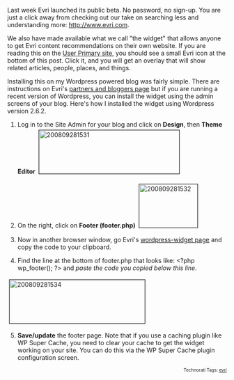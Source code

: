Last week Evri launched its public beta.  No password, no sign-up.  You are just a click away from checking out our take on searching less and understanding more: <a href="http://www.evri.com" title="Search less, understand more">http://www.evri.com</a>.

We also have made available what we call "the widget" that allows anyone to get Evri content recommendations on their own website.  If you are reading this on the <a href="http://userprimary.net/user/">User Primary site</a>, you should see a small Evri icon at the bottom of this post.  Click it, and you will get an overlay that will show related articles, people, places, and things.

Installing this on my Wordpress powered blog was fairly simple.  There are instructions on Evri's <a href="http://www.evri.com/partners-and-bloggers.html">partners and bloggers page</a> but if you are running a recent version of Wordpress, you can install the widget using the admin screens of your blog.  Here's how I installed the widget using Wordpress version 2.6.2.

1. Log in to the Site Admin for your blog and click on <strong>Design</strong>, then <strong>Theme Editor
</strong><a href="http://userprimary.net/user/wp-content/uploads/2008/09/200809281531.jpg" onclick="window.open('http://userprimary.net/user/wp-content/uploads/2008/09/200809281531.jpg','popup','width=268,height=83,scrollbars=no,resizable=yes,toolbar=no,directories=no,location=no,menubar=no,status=yes,left=0,top=0');return false"><img src="http://userprimary.net/user/wp-content/uploads/2008/09/200809281531-tm.jpg" height="100" width="322" border="1" hspace="4" vspace="4" alt="200809281531" /></a>
2. On the right, click on <strong>Footer (footer.php)</strong>
<a href="http://userprimary.net/user/wp-content/uploads/2008/09/200809281532.jpg" onclick="window.open('http://userprimary.net/user/wp-content/uploads/2008/09/200809281532.jpg','popup','width=160,height=119,scrollbars=no,resizable=yes,toolbar=no,directories=no,location=no,menubar=no,status=yes,left=0,top=0');return false"><img src="http://userprimary.net/user/wp-content/uploads/2008/09/200809281532-tm.jpg" height="100" width="134" border="1" hspace="4" vspace="4" alt="200809281532" /></a>
3. Now in another browser window, go Evri's <a href="http://blog.evri.com/index.php/widget-wordpress/">wordpress-widget page</a> and copy the code to your clipboard.

4. Find the line at the bottom of footer.php that looks like: &lt;?php wp_footer(); ?&gt; and <em>paste the code you copied below this line</em>.

<a href="http://userprimary.net/user/wp-content/uploads/2008/09/200809281534.jpg" onclick="window.open('http://userprimary.net/user/wp-content/uploads/2008/09/200809281534.jpg','popup','width=392,height=126,scrollbars=no,resizable=yes,toolbar=no,directories=no,location=no,menubar=no,status=yes,left=0,top=0');return false"><img src="http://userprimary.net/user/wp-content/uploads/2008/09/200809281534-tm.jpg" height="100" width="311" border="1" hspace="4" vspace="4" alt="200809281534" /></a>

5. <strong>Save/update</strong> the footer page.
Note that if you use a caching plugin like WP Super Cache, you need to clear your cache to get the widget working on your site.  You can do this via the WP Super Cache plugin configuration screen.

<!-- technorati tags start --><p style="text-align:right;font-size:10px;">Technorati Tags: <a href="http://www.technorati.com/tag/evri" rel="tag">evri</a></p><!-- technorati tags end -->
